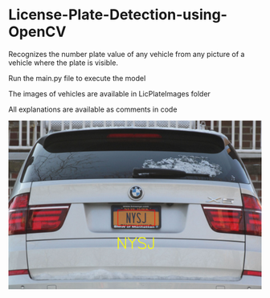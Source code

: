 # License-Plate-Detection-using-OpenCV
Recognizes the number plate value of any vehicle from any picture of a vehicle where the plate is visible.

Run the main.py file to execute the model

The images of vehicles are available in LicPlateImages folder

All explanations are available as comments in code

![](https://github.com/soumyadeeptadas/License-Plate-Detection-using-OpenCV/blob/master/imgOriginalScene.png)
